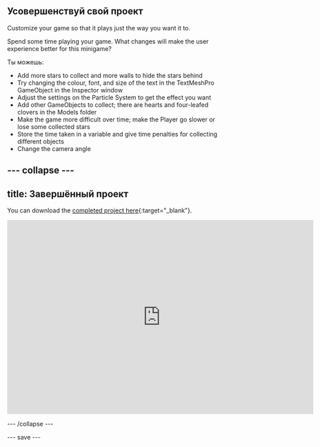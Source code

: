 ## Усовершенствуй свой проект

Customize your game so that it plays just the way you want it to.

Spend some time playing your game. What changes will make the user experience better for this minigame?

Ты можешь:
+ Add more stars to collect and more walls to hide the stars behind
+ Try changing the colour, font, and size of the text in the TextMeshPro GameObject in the Inspector window
+ Adjust the settings on the Particle System to get the effect you want
+ Add other GameObjects to collect; there are hearts and four-leafed clovers in the Models folder
+ Make the game more difficult over time; make the Player go slower or lose some collected stars
+ Store the time taken in a variable and give time penalties for collecting different objects
+ Change the camera angle

--- collapse ---
---
title: Завершённый проект
---

You can download the [completed project here](https://rpf.io/p/en/star-collector-get){:target="_blank"}.

<iframe allowtransparency="true" width="710" height="450" src="https://raspberrypilearning.github.io/unity-webgl/star-collector-extended" frameborder="0"></iframe>

--- /collapse ---

--- save ---
